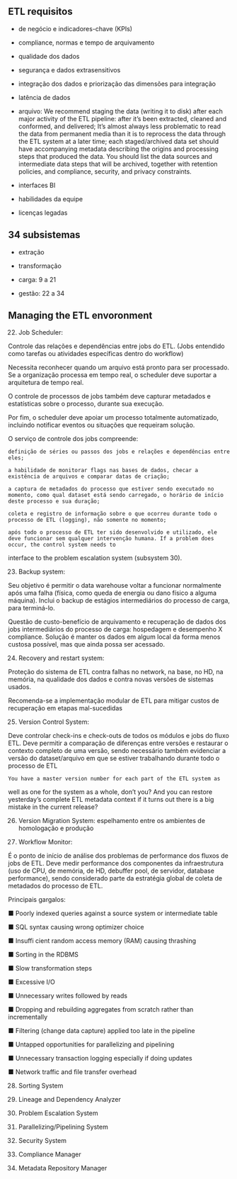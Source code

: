 ## ETL requisitos

* de negócio e indicadores-chave (KPIs)

* compliance, normas e tempo de arquivamento

* qualidade dos dados

* segurança e dados extrasensitivos

* integração dos dados e priorização das dimensões para integração

* latência de dados

* arquivo: We recommend staging the data (writing it to disk) after each major activity of the ETL pipeline: after it’s been extracted, cleaned and conformed, and delivered; It’s almost always less problematic to read the data from permanent media than it is to reprocess the data through the ETL system at a later time; each staged/archived data set should have accompanying
metadata describing the origins and processing steps that produced the data. You should list the data sources and intermediate data steps that will be archived, together with retention policies, and compliance, security, and privacy
constraints.

* interfaces BI

* habilidades da equipe

* licenças legadas

## 34 subsistemas 

* extração

* transformação

* carga: 9 a 21

* gestão: 22 a 34

## Managing the ETL envoronment

22. Job Scheduler: 

Controle das relações e dependências entre jobs do ETL. (Jobs entendido como tarefas ou atividades específicas dentro do workflow)

Necessita reconhecer quando um arquivo está pronto para ser processado. Se a organização processa em tempo real, o scheduler deve suportar a arquitetura de tempo real. 

O controle de processos de jobs também deve capturar metadados e estatísticas sobre o processo, durante sua execução. 

Por fim, o scheduler deve apoiar um processo totalmente automatizado, incluindo notificar eventos ou situações que requeiram solução. 

O serviço de controle dos jobs compreende: 

	definição de séries ou passos dos jobs e relações e dependências entre eles; 

	a habilidade de monitorar flags nas bases de dados, checar a existência de arquivos e comparar datas de criação; 

	a captura de metadados do processo que estiver sendo executado no momento, como qual dataset está sendo carregado, o horário de início deste processo e sua duração;

	coleta e registro de informação sobre o que ocorreu durante todo o processo de ETL (logging), não somente no momento;

	após todo o processo de ETL ter sido desenvolvido e utilizado, ele deve funcionar sem qualquer intervenção humana. If a problem does occur, the control system needs to
interface to the problem escalation system (subsystem 30).


23. Backup system: 

Seu objetivo é permitir o data warehouse voltar a funcionar normalmente após uma falha (física, como queda de energia ou dano físico a alguma máquina). Inclui o backup de estágios intermediários do processo de carga, para terminá-lo. 

Questão de custo-benefício de arquivamento e recuperação de dados dos jobs intermediários do processo de carga: hospedagem e desempenho X compliance. Solução é manter os dados em algum local da forma menos custosa possível, mas que ainda possa ser acessado.


24. Recovery and restart system: 

Proteção do sistema de ETL contra falhas no network, na base, no HD, na memória, na qualidade dos dados e contra novas versões de sistemas usados. 

Recomenda-se a implementação modular de ETL para mitigar custos de recuperação em etapas mal-sucedidas

25. Version Control System: 

Deve controlar check-ins e check-outs de todos os módulos e jobs do fluxo ETL. Deve permitir a comparação de diferenças entre versões e restaurar o contexto completo de uma versão, sendo necessário também evidenciar a versão do dataset/arquivo em que se estiver trabalhando durante todo o processo de ETL

	You have a master version number for each part of the ETL system as
well as one for the system as a whole, don’t you? And you can restore yesterday’s
complete ETL metadata context if it turns out there is a big mistake in the current
release?

26. Version Migration System: espelhamento entre os ambientes de homologação e produção

27. Workflow Monitor: 

É o ponto de início de análise dos problemas de performance dos fluxos de jobs de ETL. Deve medir performance dos componentes da infraestrutura (uso de CPU, de memória, de HD, debuffer pool, de servidor, database performance), sendo considerado parte da estratégia global de coleta de metadados do processo de ETL. 

Principais gargalos:

■ Poorly indexed queries against a source system or intermediate table

■ SQL syntax causing wrong optimizer choice

■ Insuffi cient random access memory (RAM) causing thrashing

■ Sorting in the RDBMS

■ Slow transformation steps

■ Excessive I/O

■ Unnecessary writes followed by reads

■ Dropping and rebuilding aggregates from scratch rather than incrementally

■ Filtering (change data capture) applied too late in the pipeline

■ Untapped opportunities for parallelizing and pipelining

■ Unnecessary transaction logging especially if doing updates

■ Network traffic and file transfer overhead 

28. Sorting System

29. Lineage and Dependency Analyzer

30. Problem Escalation System

31. Parallelizing/Pipelining System

32. Security System

33. Compliance Manager

34. Metadata Repository Manager







